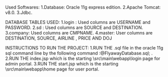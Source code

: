 Used Softwares: 
1.Database: Oracle 11g express edition.
2.Apache Tomcat: v8.0. 3.Jdbc.


DATABASE TABLES USED:
1.login : Used columns are USERNAME and PASSWORD.
2.sd : Used columns are SOURCE and DESTINATION.
3.company: Used columns are CMPNAME.
4.master: User columns are DESTINATION, SOURCE, AIRLINE , PRICE AND DOJ




INSTRUCTIONS TO RUN THE PROJECT: 
1.RUN THE .sql file in the oracle 11g sql command line by the following command :@FlyawayDatabase.sql; .
2.RUN THE index.jsp which is the starting \src\main\webapp\login page for admin portal.
3.RUN THE start.jsp which is the starting \src\main\webapp\home page for user portal.
